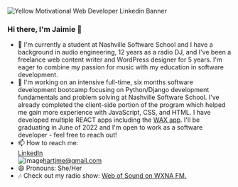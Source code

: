 ![Yellow Motivational Web Developer Linkedin Banner](https://user-images.githubusercontent.com/96555058/161574437-e37e2e52-7910-42eb-ae84-4e0aa07fc8de.png)

### Hi there, I'm Jaimie 👋

- 🔭  I'm currently a student at Nashville Software School and I have a background in audio engineering, 12 years as a radio DJ, and I've been a freelance web content writer and WordPress designer for 5 years. I'm eager to combine my passion for music with my education in software development.
- 🌱 I'm working on an intensive full-time, six months software development bootcamp focusing on Python/Django development fundamentals and problem solving at Nashville Software School. I've already completed the client-side portion of the program which helped me gain more experience with JavaScript, CSS, and HTML. I have developed multiple REACT apps including the [WAX app](https://github.com/jmehart/wax). I'll be graduating in June of 2022 and I'm open to work as a software developer - feel free to reach out! 
- 📫 How to reach me: <br>[LinkedIn](https://www.linkedin.com/in/jaimieehart/)<br>![image]({https://img.shields.io/badge/Gmail-D14836?style=for-the-badge&logo=gmail&logoColor=white})hartjme@gmail.com
- 😄 Pronouns: She/Her
- 🎶 Check out my radio show: [Web of Sound on WXNA FM.](https://www.wxnafm.org/shows/web-of-sound)

